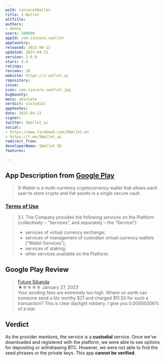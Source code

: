 ```yaml
---
wsId: sincereSWallet
title: S-Wallet
altTitle: 
authors:
- danny
users: 100000
appId: com.sincere.swallet
appCountry: 
released: 2022-04-11
updated: 2023-04-21
version: 2.6.0
stars: 4.4
ratings: 
reviews: 28
website: https://s-wallet.ai
repository: 
issue: 
icon: com.sincere.swallet.jpg
bugbounty: 
meta: obsolete
verdict: custodial
appHashes: 
date: 2025-04-11
signer: 
twitter: SWallet_ai
social:
- https://www.facebook.com/SWallet.en
- https://t.me/SWallet_ai
redirect_from: 
developerName: SWallet OU
features: 

---
```


## App Description from [Google Play](https://play.google.com/store/apps/details?id=com.sincere.swallet) 

> S-Wallet is a multi-currency cryptocurrency wallet that allows each user to store crypto and fiat assets in a single secure vault. 

### [Terms of Use](https://s-wallet.ai/media/docs/terms_of_use.pdf)

> 3.1. The Company provides the following services on the Platform (collectively – “Services”, and separately – the “Service”):
> - services of virtual currency exchange;
> - services of management of custodian virtual currency wallets (“Wallet Services”);
> - services of staking;
> - other services available on the Platform. 

## Google Play Review

> [Future Sibanda](https://play.google.com/store/apps/details?id=com.sincere.swallet&gl=us)<br>
  ★☆☆☆☆ January 27, 2023 <br>
       Your sending fees are extremely too high. Where on earth can someone send a btc worthy $21 and charged $11.50 for such a transaction? This is clear daylight robbery. I give you 0.00000006% of a star.

## Verdict 

As the provider mentions, the service is a **custodial** service. Once we've downloaded and registered with the platform, we were able to see options for depositing or withdrawing BTC. However, we were not able to find the seed phrases or the private keys. This app **cannot be verified**.
